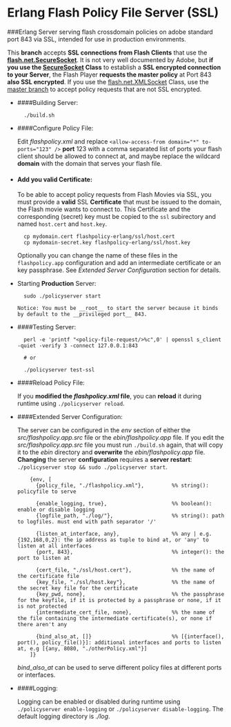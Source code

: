 
Erlang Flash Policy File Server (SSL)
==============================

###Erlang Server serving flash crossdomain policies on adobe standard port 843 via SSL, intended for use in production environments.

This **branch** accepts **SSL connections from Flash Clients** that use the **[flash.net.SecureSocket](http://help.adobe.com/en_US/FlashPlatform/reference/actionscript/3/flash/net/SecureSocket.html)**. It is not very well documented by Adobe, but **if you use the [SecureSocket](http://help.adobe.com/en_US/FlashPlatform/reference/actionscript/3/flash/net/SecureSocket.html) Class** to establish a **SSL encrypted connection to your Server**, the Flash Player **requests the master policy** at Port 843 **also SSL encrypted**. If you use the [flash.net.XMLSocket](http://help.adobe.com/en_US/FlashPlatform/reference/actionscript/3/flash/net/XMLSocket.html) Class, use the [master branch](https://github.com/saulabs/flashpolicy-erlang) to accept policy requests that are not SSL encrypted.

* ####Building Server:

        ./build.sh
        
* ####Configure Policy File:

    Edit _flashpolicy.xml_ and replace `<allow-access-from domain="*" to-ports="123" />` __port__ 123 with a comma separated list of ports your flash client should be allowed to connect at, and maybe replace the wildcard __domain__ with the domain that serves your flash file.
    
* #### Add you valid Certificate:

    To be able to accept policy requests from Flash Movies via SSL, you must provide a **valid** SSL **Certificate** that must be issued to the domain, the Flash movie wants to connect to. This Certificate and the corresponding (secret) key must be copied to the `ssl` subirectory and named `host.cert` and `host.key`.
    
        cp mydomain.cert flashpolicy-erlang/ssl/host.cert
        cp mydomain-secret.key flashpolicy-erlang/ssl/host.key

    Optionally you can change the name of these files in the `flashpolicy.app` configuration and add an intermediate certificate or an key passphrase. See _Extended Server Configuration_ section for details.  

* Starting __Production__ Server:

        sudo ./policyserver start
        
      Notice: You must be __root__ to start the server because it binds by default to the __privileged port__ 843.

* ####Testing Server:


        perl -e 'printf "<policy-file-request/>%c",0' | openssl s_client -quiet -verify 3 -connect 127.0.0.1:843
        
        # or
        
        ./policyserver test-ssl

* ####Reload Policy File:
   
    If you __modified the _flashpolicy.xml_ file__, you can __reload__ it during runtime using `./policyserver reload`.  
        
* ####Extended Server Configuration:

    The server can be configured in the _env_ section of either the _src/flashpolicy.app.src_ file or the _ebin/flashpolicy.app_ file. If you edit the _src/flashpolicy.app.src_ file you must run `./build.sh` again, that will copy it to the _ebin_ directory and __overwrite__ the _ebin/flashpolicy.app_ file. __Changing__ the server __configuration__ requires a __server restart__: `./policyserver stop && sudo ./policyserver start`.
   
          {env, [
            {policy_file, "./flashpolicy.xml"},         %% string(): policyfile to serve
        
            {enable_logging, true},                     %% boolean(): enable or disable logging
            {logfile_path, "./log/"},                   %% string(): path to logfiles. must end with path separator '/'
        
            {listen_at_interface, any},                 %% any | e.g. {192,168,0,2}: the ip address as tuple to bind at, or 'any' to listen at all interfaces
            {port, 843},                                %% integer(): the port to listen at
            
            {cert_file, "./ssl/host.cert"},             %% the name of the certificate file
            {key_file, "./ssl/host.key"},               %% the name of the secret key file for the certificate
            {key_pwd, none},                            %% the passphrase for the keyfile, if it is protected by a passphrase or none, if it is not protected
            {intermediate_cert_file, none},             %% the name of the file containing the intermediate certificate(s), or none if there aren't any
            
            {bind_also_at, []}                          %% [{interface(), port(), policy_file()}]: additional interfaces and ports to listen at, e.g [{any, 8080, "./otherPolicy.xml"}]
          ]}

  
    _bind_also_at_ can be used to serve different policy files at different ports or interfaces.
  
* ####Logging:

    Logging can be enabled or disabled during runtime using `./policyserver enable-logging` or `./policyserver disable-logging`. The default logging directory is _./log_.


